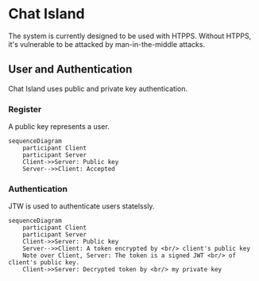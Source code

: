 # Chat Island

The system is currently designed to be used with HTPPS.
Without HTPPS, it's vulnerable to be attacked by man-in-the-middle attacks.

## User and Authentication

Chat Island uses public and private key authentication.

### Register

A public key represents a user.

```mermaid
sequenceDiagram
    participant Client
    participant Server
    Client->>Server: Public key
    Server-->>Client: Accepted
```

### Authentication

JTW is used to authenticate users statelssly.

```mermaid
sequenceDiagram
    participant Client
    participant Server
    Client->>Server: Public key
    Server-->>Client: A token encrypted by <br/> client's public key
    Note over Client, Server: The token is a signed JWT <br/> of client's public key.
    Client->>Server: Decrypted token by <br/> my private key
```
